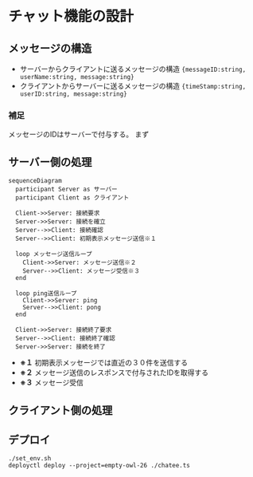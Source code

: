 # チャット機能の設計

## メッセージの構造

- サーバーからクライアントに送るメッセージの構造
  `{messageID:string, userName:string, message:string}`
- クライアントからサーバーに送るメッセージの構造
  `{timeStamp:string, userID:string, message:string}`

### 補足

メッセージのIDはサーバーで付与する。
まず

## サーバー側の処理

```mermaid
sequenceDiagram
  participant Server as サーバー
  participant Client as クライアント

  Client->>Server: 接続要求
  Server->>Server: 接続を確立
  Server-->>Client: 接続確認
  Server-->>Client: 初期表示メッセージ送信※１

  loop メッセージ送信ループ
    Client->>Server: メッセージ送信※２
    Server-->>Client: メッセージ受信※３
  end

  loop ping送信ループ
    Client->>Server: ping
    Server-->>Client: pong
  end

  Client->>Server: 接続終了要求
  Server-->>Client: 接続終了確認
  Server->>Server: 接続を終了
```

- **※１** 初期表示メッセージでは直近の３０件を送信する
- **※２** メッセージ送信のレスポンスで付与されたIDを取得する
- **※３** メッセージ受信


## クライアント側の処理

## デプロイ
```shell
./set_env.sh
deployctl deploy --project=empty-owl-26 ./chatee.ts
```